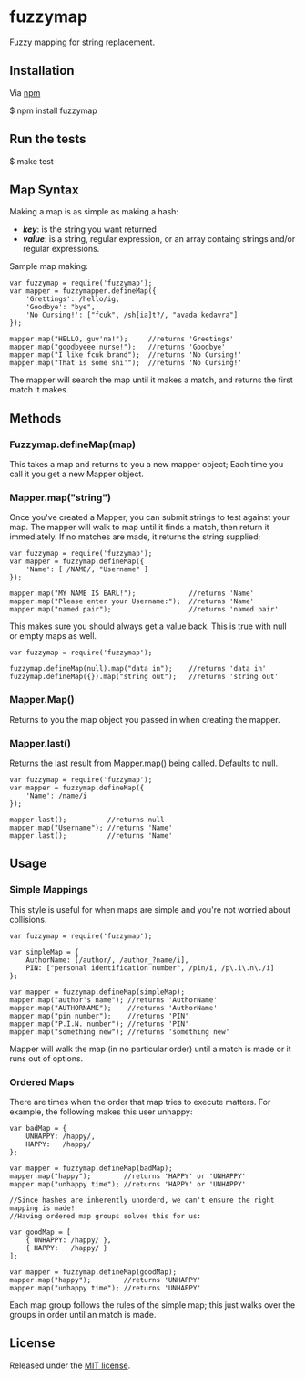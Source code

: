 fuzzymap
=========

Fuzzy mapping for string replacement.

## Installation
Via [npm](http://github.com/isaacs/npm)

  $ npm install fuzzymap

## Run the tests

  $ make test

## Map Syntax
Making a map is as simple as making a hash:
 - ___key___: is the string you want returned
 - ___value___: is a string, regular expression, or an array containg strings and/or regular expressions.

Sample map making:

    var fuzzymap = require('fuzzymap');
    var mapper = fuzzymapper.defineMap({
        'Grettings': /hello/ig,
        'Goodbye': "bye",
        'No Cursing!': ["fcuk", /sh[ia]t?/, "avada kedavra"]
    });

    mapper.map("HELLO, guv'na!");     //returns 'Greetings'
    mapper.map("goodbyeee nurse!");   //returns 'Goodbye'
    mapper.map("I like fcuk brand");  //returns 'No Cursing!'
    mapper.map("That is some shi'");  //returns 'No Cursing!'

The mapper will search the map until it makes a match, and returns the first match it makes.

## Methods
### Fuzzymap.defineMap(map)
This takes a map and returns to you a new mapper object;
Each time you call it you get a new Mapper object.

### Mapper.map("string")
Once you've created a Mapper, you can submit strings to test against your map.
The mapper will walk to map until it finds a match, then return it immediately.
If no matches are made, it returns the string supplied;

    var fuzzymap = require('fuzzymap');
    var mapper = fuzzymap.defineMap({
        'Name': [ /NAME/, "Username" ]
    });

    mapper.map("MY NAME IS EARL!");             //returns 'Name'
    mapper.map("Please enter your Username:");  //returns 'Name'
    mapper.map("named pair");                   //returns 'named pair'

This makes sure you should always get a value back.
This is true with null or empty maps as well.

    var fuzzymap = require('fuzzymap');
  
    fuzzymap.defineMap(null).map("data in");    //returns 'data in'
    fuzzymap.defineMap({}).map("string out");   //returns 'string out'
  
### Mapper.Map()
Returns to you the map object you passed in when creating the mapper.

### Mapper.last()
Returns the last result from Mapper.map() being called.
Defaults to null.

    var fuzzymap = require('fuzzymap');
    var mapper = fuzzymap.defineMap({
        'Name': /name/i
    });

    mapper.last();          //returns null
    mapper.map("Username"); //returns 'Name'
    mapper.last();          //returns 'Name'

## Usage
### Simple Mappings
This style is useful for when maps are simple and you're not worried about collisions.

    var fuzzymap = require('fuzzymap');

    var simpleMap = {
        AuthorName: [/author/, /author_?name/i],
        PIN: ["personal identification number", /pin/i, /p\.i\.n\./i]
    };

    var mapper = fuzzymap.defineMap(simpleMap);
    mapper.map("author's name"); //returns 'AuthorName'
    mapper.map("AUTHORNAME");    //returns 'AuthorName'
    mapper.map("pin number");    //returns 'PIN'
    mapper.map("P.I.N. number"); //returns 'PIN'
    mapper.map("something new"); //returns 'something new'

Mapper will walk the map (in no particular order) until a match is made or it runs out of options.

### Ordered Maps
There are times when the order that map tries to execute matters.
For example, the following makes this user unhappy:

    var badMap = {
        UNHAPPY: /happy/,
        HAPPY:   /happy/
    };

    var mapper = fuzzymap.defineMap(badMap);
    mapper.map("happy");        //returns 'HAPPY' or 'UNHAPPY'
    mapper.map("unhappy time"); //returns 'HAPPY' or 'UNHAPPY'

    //Since hashes are inherently unorderd, we can't ensure the right mapping is made!
    //Having ordered map groups solves this for us:

    var goodMap = [
        { UNHAPPY: /happy/ },
        { HAPPY:   /happy/ }
    ];

    var mapper = fuzzymap.defineMap(goodMap);
    mapper.map("happy");        //returns 'UNHAPPY'
    mapper.map("unhappy time"); //returns 'UNHAPPY'

Each map group follows the rules of the simple map; this just walks over the groups in order until an match is made.

## License
Released under the [MIT license](http://www.opensource.org/licenses/MIT).
